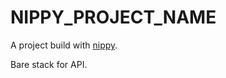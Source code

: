 # NIPPY_PROJECT_NAME

A project build with [nippy](https://github.com/tilap/nippy).

Bare stack for API.
